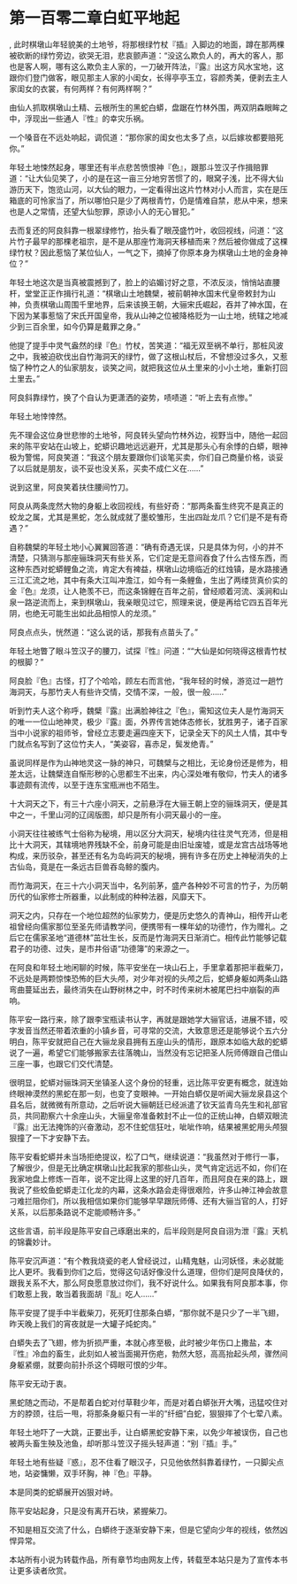 # 第一百零二章白虹平地起
,  此时棋墩山年轻貌美的土地爷，将那根绿竹杖『插』入脚边的地面，蹲在那两棵被砍断的绿竹旁边，欲哭无泪，悲哀颤声道：“没这么欺负人的，再大的客人，那也是客人啊，哪有这么欺负主人家的，一刀破开阵法，『露』出这方风水宝地，这跟你们登门做客，眼见那主人家的小闺女，长得亭亭玉立，容颜秀美，便剥去主人家闺女的衣裳，有何两样？有何两样啊？”
   由仙人抓取棋墩山土精、云根所生的黑蛇白蟒，盘踞在竹林外围，两双阴森眼眸之中，浮现出一些通人『性』的幸灾乐祸。
   一个嗓音在不远处响起，调侃道：“那你家的闺女也太多了点，以后嫁妆都要赔死你。”
   年轻土地悚然起身，哪里还有半点悲苦愤恨神『色』，跟那斗笠汉子作揖赔罪道：“让大仙见笑了，小的是在这一亩三分地穷苦惯了的，眼窝子浅，比不得大仙游历天下，饱览山河，以大仙的眼力，一定看得出这片竹林对小人而言，实在是压箱底的可怜家当了，所以哪怕只是少了两根青竹，仍是情难自禁，悲从中来，想来也是人之常情，还望大仙恕罪，原谅小人的无心冒犯。”
   去而复还的阿良斜靠一根翠绿修竹，抬头看了眼茂盛竹叶，收回视线，问道：“这片竹子最早的那棵老祖宗，是不是从那座竹海洞天移植而来？然后被你做成了这棵绿竹杖？因此惹恼了某位仙人，一气之下，摘掉了你原本身为棋墩山土地的金身神位？”
   年轻土地这次是当真被震撼到了，脸上的谄媚讨好之意，不浓反淡，悄悄站直腰杆，堂堂正正作揖行礼道：“棋墩山土地魏檗，被前朝神水国末代皇帝敕封为山神，负责棋墩山周围千里地界，后来该换王朝，大骊宋氏崛起，吞并了神水国，在下因为某事惹恼了宋氏开国皇帝，我从山神之位被降格贬为一山土地，统辖之地减少到三百余里，如今仍算是戴罪之身。”
   他提了提手中灵气盎然的绿『色』竹杖，苦笑道：“福无双至祸不单行，那桩风波之中，我被迫砍伐出自竹海洞天的绿竹，做了这根山杖后，不曾想没过多久，又惹恼了种竹之人的仙家朋友，谈笑之间，就把我这位从土里来的小小土地，重新打回土里去。”
   阿良斜靠绿竹，换了个自认为更潇洒的姿势，啧啧道：“听上去有点惨。”
   年轻土地悻悻然。
   先不理会这位身世悲惨的土地爷，阿良转头望向竹林外边，视野当中，随他一起回来的陈平安站在山坡上，蛇蟒识趣地远远避开，尤其是那头心有余悸的白蟒，眼神极为警惕，阿良笑道：“我这个朋友要跟你们谈笔买卖，你们自己商量价格，谈妥了以后就是朋友，谈不妥也没关系，买卖不成仁义在……”
   说到这里，阿良笑着扶住腰间竹刀。
   阿良从两条庞然大物的身躯上收回视线，有些好奇：“那两条畜生终究不是真正的蛟龙之属，尤其是黑蛇，怎么就成就了墨蛟雏形，生出四趾龙爪？它们是不是有奇遇？”
   自称魏檗的年轻土地小心翼翼回答道：“确有奇遇无误，只是具体为何，小的并不清楚，只猜测与那座骊珠洞天有些关系，它们定是无意间吞食了什么古怪东西，而这种东西对蛇蟒鲤鱼之流，肯定大有裨益，棋墩山边境临近的红烛镇，是水路接通三江汇流之地，其中有条大江叫冲澹江，如今有一条鲤鱼，生出了两缕货真价实的金『色』龙须，让人艳羡不已，而这条锦鲤在百年之前，曾经顺着河流、溪涧和山泉一路逆流而上，来到棋墩山，我亲眼见过它，照理来说，便是再给它四五百年光阴，也绝无可能生出如此品相惊人的龙须。”
   阿良点点头，恍然道：“这么说的话，那我有点苗头了。”
   年轻土地瞥了眼斗笠汉子的腰刀，试探『性』问道：““大仙是如何晓得这根青竹杖的根脚？”
   阿良脸『色』古怪，打了个哈哈，顾左右而言他，“我年轻的时候，游览过一趟竹海洞天，与那竹夫人有些许交情，交情不深，一般，很一般……”
   听到竹夫人这个称呼，魏檗『露』出满脸神往之『色』，需知这位夫人是竹海洞天的唯一一位山地神灵，极少『露』面，外界传言她体态修长，犹胜男子，诸子百家当中小说家的祖师爷，曾经立志要走遍四座天下，记录全天下的风土人情，其中专门就点名写到了这位竹夫人，“美姿容，喜赤足，鬓发绝青。”
   虽说同样是作为山神地灵这一脉的神只，可魏檗与之相比，无论身份还是修为，相差太远，让魏檗连自惭形秽的心思都生不出来，内心深处唯有敬仰，竹夫人的诸多事迹颇有流传，以至于连东宝瓶洲也不陌生。
   十大洞天之下，有三十六座小洞天，之前悬浮在大骊王朝上空的骊珠洞天，便是其中之一，千里山河的辽阔版图，却只是所有小洞天最小的一座。
   小洞天往往被练气士俗称为秘境，用以区分大洞天，秘境内往往灵气充沛，但是相比十大洞天，其辖境地界残缺不全，前身可能是由旧址废墟，或是龙宫古战场等地构成，来历驳杂，甚至还有名为岛屿洞天的秘境，拥有许多在历史上神秘消失的上古仙岛，竟是在一条远古巨兽吞岛鲸的腹内。
   而竹海洞天，在三十六小洞天当中，名列前茅，盛产各种妙不可言的竹子，为历朝历代的仙家修士所器重，以此制成的种种法器，风靡天下。
   洞天之内，只存在一个地位超然的仙家势力，便是历史悠久的青神山，相传开山老祖曾经向儒家那位至圣先师请教学问，便携带有一棵年幼的功德竹，作为赠礼。之后它在儒家圣地“道德林”茁壮生长，反而是竹海洞天日渐消亡。相传此竹能够记载君子的功德、过失，是市井俗语“功德簿”的来源之一。
   在阿良和年轻土地闲聊的时候，陈平安坐在一块山石上，手里拿着那把半截柴刀，不远处是两颗惊悚恐怖的巨大头颅，对少年对视的头颅之后，蛇蟒身躯如两条山路弯曲蔓延出去，最终消失在山野树林之中，时不时传来树木被尾巴扫中崩裂的声响。
   陈平安一路行来，除了跟李宝瓶读书认字，再就是跟她学大骊官话，进展不错，咬字发音当然还带着浓重的小镇乡音，可寻常的交流，大致意思还是能够说个五六分明白，陈平安就把自己在大骊龙泉县拥有五座山头的情形，跟原本如临大敌的蛇蟒说了一遍，希望它们能够搬家去往落魄山，当然没有忘记把圣人阮师傅跟自己借山三座一事，也跟它们交代清楚。
   很明显，蛇蟒对骊珠洞天坐镇圣人这个身份的轻重，远比陈平安更有概念，就连始终眼神漠然的黑蛇在那一刻，也变了变眼神。一开始白蟒仅是听闻大骊龙泉县这个县名后，就微微有所意动，之后听说大骊朝廷已经派遣了钦天监青乌先生和礼部官员，共同勘察六十余座山头，大骊皇帝准备敕封不止一位的正统山神，白蟒双眼流『露』出无法掩饰的兴奋激动，忍不住蛇信狂吐，呲呲作响，结果被黑蛇用头颅狠狠撞了一下才安静下去。
   陈平安看蛇蟒并未当场拒绝提议，松了口气，继续说道：“我虽然对于修行一事，了解很少，但是无比确定棋墩山比起我家的那些山头，灵气肯定远远不如，你们在我家地盘上修炼一百年，说不定比得上这里的好几百年，而且阿良在来的路上，跟我说了些蛟鱼蛇蟒走江化龙的内幕，这条水路会走得很艰险，许多山神江神会故意刁难拦阻你们，所以我相信如果你们能够早早跟阮师傅、还有大骊当官的人，打好关系，以后那条路说不定能顺畅许多。”
   这些言语，前半段是陈平安自己琢磨出来的，后半段则是阿良自诩为泄『露』天机的锦囊妙计。
   陈平安沉声道：“有个教我烧瓷的老人曾经说过，山精鬼魅，山河妖怪，未必就能比人更坏。我看到你们之后，觉得这句话好像没什么道理，但你们是阿良降伏的，跟我关系不大，那么阿良愿意放过你们，我不好说什么。如果我有阿良那本事，你们敢惹上我，敢当着我面胡『乱』吃人……”
   陈平安提了提手中半截柴刀，死死盯住那条白蟒，“那你就不是只少了一半飞翅，昨天晚上我们的宵夜就是一大罐子炖蛇肉。”
   白蟒失去了飞翅，修为折损严重，本就心疼至极，此时被少年伤口上撒盐，本『性』冷血的畜生，此刻如人被当面揭开伤疤，勃然大怒，高高抬起头颅，骤然间身躯紧绷，就要向前扑杀这个碍眼可恨的少年。
   陈平安无动于衷。
   黑蛇随之而动，不是帮着白蛇对付草鞋少年，而是对着白蟒张开大嘴，迅猛咬住对方的脖颈，往后一甩，将那条身躯只有一半的“纤细”白蛇，狠狠摔了个七荤八素。
   年轻土地吓了一大跳，正要出手，让白蟒黑蛇安静下来，以免少年被误伤，自己也被两头畜生殃及池鱼，却听那斗笠汉子摇头轻声道：“别『插』手。”
   年轻土地有些疑『惑』，忍不住看了眼汉子，只见他依然斜靠着绿竹，一只脚尖点地，站姿慵懒，双手环胸，神『色』平静。
   本是同类的蛇蟒展开凶狠对峙。
   陈平安站起身，只是没有离开石块，紧握柴刀。
   不知是相互交流了什么，白蟒终于逐渐安静下来，但是它望向少年的视线，依然凶悍异常。
  本站所有小说为转载作品，所有章节均由网友上传，转载至本站只是为了宣传本书让更多读者欣赏。
